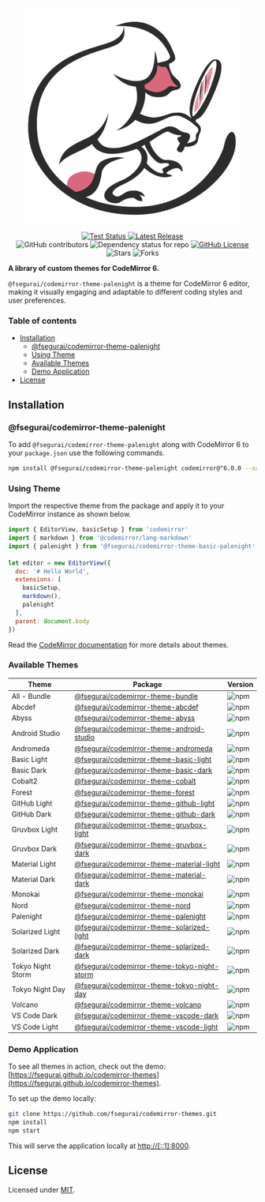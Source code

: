 <p align="center">
  <img alt="CodeMirror 6 Themes Logo" src="https://raw.githubusercontent.com/fsegurai/codemirror-themes/main/demo/public/codemirror-themes.png">
</p>

<p align="center">
  <a href="https://github.com/fsegurai/codemirror-themes">
      <img src="https://img.shields.io/azure-devops/build/fsegurai/Libraries%2520NodeJs/16/main?label=Build%20Status&"
          alt="Test Status">
  </a>
  <a href="https://www.npmjs.org/package/@fsegurai/codemirror-theme-palenight">
      <img src="https://img.shields.io/npm/v/@fsegurai/codemirror-theme-palenight.svg"
          alt="Latest Release">
  </a>
  <br>
  <img alt="GitHub contributors" src="https://img.shields.io/github/contributors/fsegurai/codemirror-themes">
  <img alt="Dependency status for repo" src="https://img.shields.io/librariesio/github/fsegurai/codemirror-themes">
  <a href="https://opensource.org/licenses/MIT">
    <img alt="GitHub License" src="https://img.shields.io/github/license/fsegurai/codemirror-themes">
  </a>
  <br>
  <img alt="Stars" src="https://img.shields.io/github/stars/fsegurai/codemirror-themes?style=square&labelColor=343b41"/>
  <img alt="Forks" src="https://img.shields.io/github/forks/fsegurai/codemirror-themes?style=square&labelColor=343b41"/>
</p>

**A library of custom themes for CodeMirror 6.**

`@fsegurai/codemirror-theme-palenight` is a theme for CodeMirror 6 editor, making it visually engaging and adaptable to different coding styles and user preferences.

### Table of contents

- [Installation](#installation)
  - [@fsegurai/codemirror-theme-palenight](#fseguraicodemirror-theme-palenight)
  - [Using Theme](#using-theme)
  - [Available Themes](#available-themes)
  - [Demo Application](#demo-application)
- [License](#license)

## Installation

### @fsegurai/codemirror-theme-palenight

To add `@fsegurai/codemirror-theme-palenight` along with CodeMirror 6 to your `package.json` use the following commands.

```bash
npm install @fsegurai/codemirror-theme-palenight codemirror@^6.0.0 --save
```

### Using Theme

Import the respective theme from the package and apply it to your CodeMirror instance as shown below.

```javascript
import { EditorView, basicSetup } from 'codemirror'
import { markdown } from '@codemirror/lang-markdown'
import { palenight } from '@fsegurai/codemirror-theme-basic-palenight'

let editor = new EditorView({
  doc: '# Hello World',
  extensions: [
    basicSetup,
    markdown(),
    palenight
  ],
  parent: document.body
})
```

Read the [CodeMirror documentation](https://codemirror.net/6/examples/styling/) for more details about themes.

### Available Themes

| Theme             | Package                                                                                                                    | Version                                                                           |
|-------------------|----------------------------------------------------------------------------------------------------------------------------|-----------------------------------------------------------------------------------|
| All - Bundle      | [@fsegurai/codemirror-theme-bundle](https://www.npmjs.com/package/@fsegurai/codemirror-theme-bundle)                       | ![npm](https://img.shields.io/npm/v/@fsegurai/codemirror-theme-bundle)            |
| Abcdef            | [@fsegurai/codemirror-theme-abcdef](https://www.npmjs.com/package/@fsegurai/codemirror-theme-abcdef)                       | ![npm](https://img.shields.io/npm/v/@fsegurai/codemirror-theme-abcdef)            |
| Abyss             | [@fsegurai/codemirror-theme-abyss](https://www.npmjs.com/package/@fsegurai/codemirror-theme-abyss)                         | ![npm](https://img.shields.io/npm/v/@fsegurai/codemirror-theme-abyss)             |
| Android Studio    | [@fsegurai/codemirror-theme-android-studio](https://www.npmjs.com/package/@fsegurai/codemirror-theme-android-studio)       | ![npm](https://img.shields.io/npm/v/@fsegurai/codemirror-theme-android-studio)    |
| Andromeda         | [@fsegurai/codemirror-theme-andromeda](https://www.npmjs.com/package/@fsegurai/codemirror-theme-andromeda)                 | ![npm](https://img.shields.io/npm/v/@fsegurai/codemirror-theme-andromeda)         |
| Basic Light       | [@fsegurai/codemirror-theme-basic-light](https://www.npmjs.com/package/@fsegurai/codemirror-theme-basic-light)             | ![npm](https://img.shields.io/npm/v/@fsegurai/codemirror-theme-basic-light)       |
| Basic Dark        | [@fsegurai/codemirror-theme-basic-dark](https://www.npmjs.com/package/@fsegurai/codemirror-theme-basic-dark)               | ![npm](https://img.shields.io/npm/v/@fsegurai/codemirror-theme-basic-dark)        |
| Cobalt2           | [@fsegurai/codemirror-theme-cobalt](https://www.npmjs.com/package/@fsegurai/codemirror-theme-cobalt2)                      | ![npm](https://img.shields.io/npm/v/@fsegurai/codemirror-theme-cobalt2)           |
| Forest            | [@fsegurai/codemirror-theme-forest](https://www.npmjs.com/package/@fsegurai/codemirror-theme-forest)                       | ![npm](https://img.shields.io/npm/v/@fsegurai/codemirror-theme-forest)            |
| GitHub Light      | [@fsegurai/codemirror-theme-github-light](https://www.npmjs.com/package/@fsegurai/codemirror-theme-github-light)           | ![npm](https://img.shields.io/npm/v/@fsegurai/codemirror-theme-github-light)      |
| GitHub Dark       | [@fsegurai/codemirror-theme-github-dark](https://www.npmjs.com/package/@fsegurai/codemirror-theme-github-dark)             | ![npm](https://img.shields.io/npm/v/@fsegurai/codemirror-theme-github-dark)       |
| Gruvbox Light     | [@fsegurai/codemirror-theme-gruvbox-light](https://www.npmjs.com/package/@fsegurai/codemirror-theme-gruvbox-light)         | ![npm](https://img.shields.io/npm/v/@fsegurai/codemirror-theme-gruvbox-light)     |
| Gruvbox Dark      | [@fsegurai/codemirror-theme-gruvbox-dark](https://www.npmjs.com/package/@fsegurai/codemirror-theme-gruvbox-dark)           | ![npm](https://img.shields.io/npm/v/@fsegurai/codemirror-theme-gruvbox-dark)      |
| Material Light    | [@fsegurai/codemirror-theme-material-light](https://www.npmjs.com/package/@fsegurai/codemirror-theme-material-light)       | ![npm](https://img.shields.io/npm/v/@fsegurai/codemirror-theme-material-light)    |
| Material Dark     | [@fsegurai/codemirror-theme-material-dark](https://www.npmjs.com/package/@fsegurai/codemirror-theme-material-dark)         | ![npm](https://img.shields.io/npm/v/@fsegurai/codemirror-theme-material-dark)     |
| Monokai           | [@fsegurai/codemirror-theme-monokai](https://www.npmjs.com/package/@fsegurai/codemirror-theme-monokai)                     | ![npm](https://img.shields.io/npm/v/@fsegurai/codemirror-theme-monokai)           |
| Nord              | [@fsegurai/codemirror-theme-nord](https://www.npmjs.com/package/@fsegurai/codemirror-theme-nord)                           | ![npm](https://img.shields.io/npm/v/@fsegurai/codemirror-theme-nord)              |
| Palenight         | [@fsegurai/codemirror-theme-palenight](https://www.npmjs.com/package/@fsegurai/codemirror-theme-palenight)                 | ![npm](https://img.shields.io/npm/v/@fsegurai/codemirror-theme-palenight)         |
| Solarized Light   | [@fsegurai/codemirror-theme-solarized-light](https://www.npmjs.com/package/@fsegurai/codemirror-theme-solarized-light)     | ![npm](https://img.shields.io/npm/v/@fsegurai/codemirror-theme-solarized-light)   |
| Solarized Dark    | [@fsegurai/codemirror-theme-solarized-dark](https://www.npmjs.com/package/@fsegurai/codemirror-theme-solarized-dark)       | ![npm](https://img.shields.io/npm/v/@fsegurai/codemirror-theme-solarized-dark)    |
| Tokyo Night Storm | [@fsegurai/codemirror-theme-tokyo-night-storm](https://www.npmjs.com/package/@fsegurai/codemirror-theme-tokyo-night-storm) | ![npm](https://img.shields.io/npm/v/@fsegurai/codemirror-theme-tokyo-night-storm) |
| Tokyo Night Day   | [@fsegurai/codemirror-theme-tokyo-night-day](https://www.npmjs.com/package/@fsegurai/codemirror-theme-tokyo-night-day)     | ![npm](https://img.shields.io/npm/v/@fsegurai/codemirror-theme-tokyo-night-day)   |
| Volcano           | [@fsegurai/codemirror-theme-volcano](https://www.npmjs.com/package/@fsegurai/codemirror-theme-volcano)                     | ![npm](https://img.shields.io/npm/v/@fsegurai/codemirror-theme-volcano)           |
| VS Code Dark      | [@fsegurai/codemirror-theme-vscode-dark](https://www.npmjs.com/package/@fsegurai/codemirror-theme-vscode-dark)             | ![npm](https://img.shields.io/npm/v/@fsegurai/codemirror-theme-vscode-dark)       |
| VS Code Light     | [@fsegurai/codemirror-theme-vscode-light](https://www.npmjs.com/package/@fsegurai/codemirror-theme-vscode-light)           | ![npm](https://img.shields.io/npm/v/@fsegurai/codemirror-theme-vscode-light)      |

### Demo Application

To see all themes in action, check out the demo: [https://fsegurai.github.io/codemirror-themes](https://fsegurai.github.io/codemirror-themes).

To set up the demo locally:

```bash
git clone https://github.com/fsegurai/codemirror-themes.git
npm install
npm start
```

This will serve the application locally at [http://[::1]:8000](http://[::1]:8000).

## License

Licensed under [MIT](https://opensource.org/licenses/MIT).
